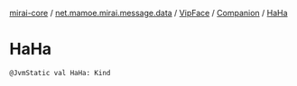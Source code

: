 [mirai-core](../../../index.md) / [net.mamoe.mirai.message.data](../../index.md) / [VipFace](../index.md) / [Companion](index.md) / [HaHa](./-ha-ha.md)

# HaHa

`@JvmStatic val HaHa: Kind`